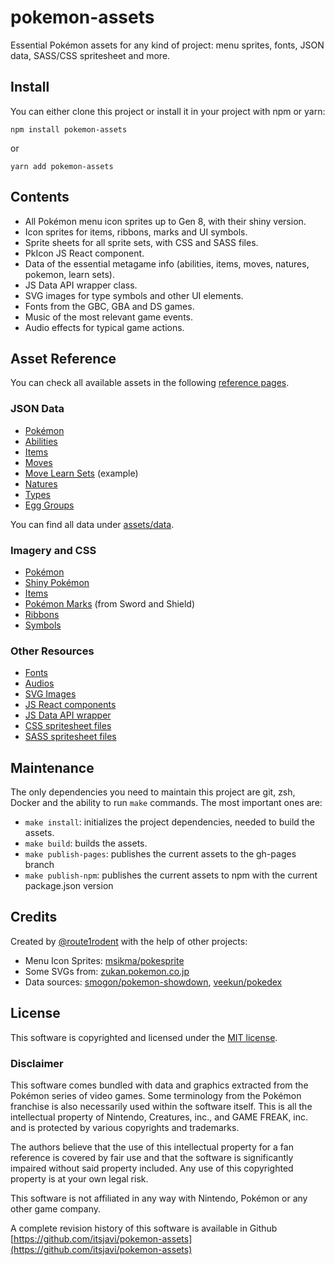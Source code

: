 # pokemon-assets

Essential Pokémon assets for any kind of project: menu sprites, fonts, JSON data, SASS/CSS spritesheet and more.

## Install

You can either clone this project or install it in your project with npm or yarn:

```
npm install pokemon-assets
```

or

```
yarn add pokemon-assets
```

## Contents

- All Pokémon menu icon sprites up to Gen 8, with their shiny version.
- Icon sprites for items, ribbons, marks and UI symbols.
- Sprite sheets for all sprite sets, with CSS and SASS files.
- PkIcon JS React component.
- Data of the essential metagame info (abilities, items, moves, natures, pokemon, learn sets).
- JS Data API wrapper class.
- SVG images for type symbols and other UI elements.
- Fonts from the GBC, GBA and DS games.
- Music of the most relevant game events.
- Audio effects for typical game actions.

## Asset Reference

You can check all available assets in the following [reference pages](https://itsjavi.com/pokemon-assets).

### JSON Data

- [Pokémon](https://itsjavi.com/pokemon-assets/assets/data/pokemon.json)
- [Abilities](https://itsjavi.com/pokemon-assets/assets/data/abilities.json)
- [Items](https://itsjavi.com/pokemon-assets/assets/data/items.json)
- [Moves](https://itsjavi.com/pokemon-assets/assets/data/moves.json)
- [Move Learn Sets](https://itsjavi.com/pokemon-assets/assets/data/learnsets/bulbasaur.json) (example)
- [Natures](https://itsjavi.com/pokemon-assets/assets/data/natures.json)
- [Types](https://itsjavi.com/pokemon-assets/assets/data/types.json)
- [Egg Groups](https://itsjavi.com/pokemon-assets/assets/data/egg-groups.json)

You can find all data under [assets/data](https://github.com/itsjavi/pokemon-assets/tree/master/assets/data).

### Imagery and CSS

- [Pokémon](https://itsjavi.com/pokemon-assets/ref/pokemon)
- [Shiny Pokémon](https://itsjavi.com/pokemon-assets/ref/pokemon/shiny)
- [Items](https://itsjavi.com/pokemon-assets/ref/items)
- [Pokémon Marks](https://itsjavi.com/pokemon-assets/ref/marks) (from Sword and Shield)
- [Ribbons](https://itsjavi.com/pokemon-assets/ref/ribbons)
- [Symbols](https://itsjavi.com/pokemon-assets/ref/symbols)

### Other Resources
- [Fonts](https://github.com/itsjavi/pokemon-assets/tree/master/assets/fonts)
- [Audios](https://github.com/itsjavi/pokemon-assets/tree/master/assets/audio)
- [SVG Images](https://github.com/itsjavi/pokemon-assets/tree/master/assets/svg)
- [JS React components](https://github.com/itsjavi/pokemon-assets/tree/master/assets/js/components)
- [JS Data API wrapper](https://github.com/itsjavi/pokemon-assets/tree/master/assets/js/data-api)
- [CSS spritesheet files](https://github.com/itsjavi/pokemon-assets/tree/master/assets/css)
- [SASS spritesheet files](https://github.com/itsjavi/pokemon-assets/tree/master/assets/sass)


## Maintenance

The only dependencies you need to maintain this project are git, zsh, Docker and
the ability to run `make` commands. The most important ones are:


- `make install`: initializes the project dependencies, needed to build the assets.
- `make build`: builds the assets.
- `make publish-pages`: publishes the current assets to the gh-pages branch
- `make publish-npm`: publishes the current assets to npm with the current package.json version


## Credits

Created by [@route1rodent](https://route1rodent.com) with the help of other projects:

- Menu Icon Sprites: [msikma/pokesprite](https://github.com/msikma/pokesprite)
- Some SVGs from: [zukan.pokemon.co.jp](https://zukan.pokemon.co.jp)
- Data sources: [smogon/pokemon-showdown](https://github.com/smogon/pokemon-showdown/tree/master/data),
[veekun/pokedex](https://github.com/veekun/pokedex)

## License

This software is copyrighted and licensed under the
[MIT license](https://github.com/itsjavi/pokemon-assets/LICENSE).

### Disclaimer

This software comes bundled with data and graphics extracted from the
Pokémon series of video games. Some terminology from the Pokémon franchise is
also necessarily used within the software itself. This is all the intellectual
property of Nintendo, Creatures, inc., and GAME FREAK, inc. and is protected by
various copyrights and trademarks.

The authors believe that the use of this intellectual property for a fan reference
is covered by fair use and that the software is significantly impaired without said
property included. Any use of this copyrighted property is at your own legal risk.

This software is not affiliated in any way with Nintendo,
Pokémon or any other game company.

A complete revision history of this software is available in Github
[https://github.com/itsjavi/pokemon-assets](https://github.com/itsjavi/pokemon-assets)
